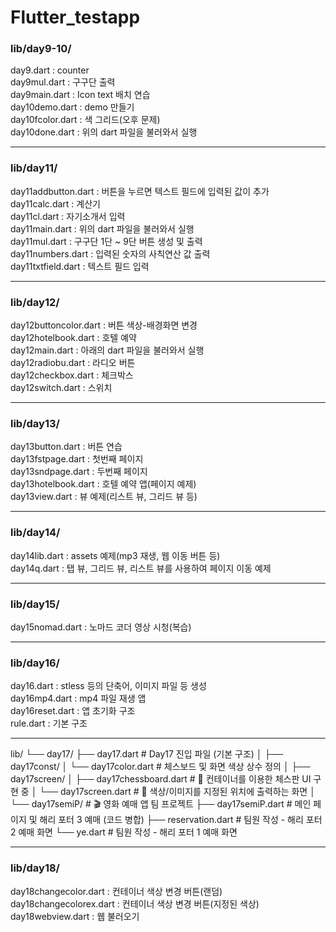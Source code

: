 # Flutter_testapp

### lib/day9-10/

day9.dart : counter
<br>
day9mul.dart : 구구단 출력
<br>
day9main.dart : Icon text 배치 연습
<br>
day10demo.dart : demo 만들기
<br>
day10fcolor.dart : 색 그리드(오후 문제)
<br>
day10done.dart : 위의 dart 파일을 불러와서 실행
<br>

---

### lib/day11/

day11addbutton.dart : 버튼을 누르면 텍스트 필드에 입력된 값이 추가
<br>
day11calc.dart : 계산기
<br>
day11cl.dart : 자기소개서 입력
<br>
day11main.dart : 위의 dart 파일을 불러와서 실행
<br>
day11mul.dart : 구구단 1단 ~ 9단 버튼 생성 및 출력
<br>
day11numbers.dart : 입력된 숫자의 사칙연산 값 출력
<br>
day11txtfield.dart : 텍스트 필드 입력
<br>

---

### lib/day12/

day12buttoncolor.dart : 버튼 색상-배경화면 변경
<br>
day12hotelbook.dart : 호텔 예약
<br>
day12main.dart : 아래의 dart 파일을 불러와서 실행
<br>
day12radiobu.dart : 라디오 버튼
<br>
day12checkbox.dart : 체크박스
<br>
day12switch.dart : 스위치
<br>

---

### lib/day13/

day13button.dart : 버튼 연습
<br>
day13fstpage.dart : 첫번째 페이지
<br>
day13sndpage.dart : 두번째 페이지
<br>
day13hotelbook.dart : 호텔 예약 앱(페이지 예제)
<br>
day13view.dart : 뷰 예제(리스트 뷰, 그리드 뷰 등)

--- 

### lib/day14/

day14lib.dart : assets 예제(mp3 재생, 웹 이동 버튼 등)
<br>
day14q.dart : 탭 뷰, 그리드 뷰, 리스트 뷰를 사용하여 페이지 이동 예제
<br>

--- 

### lib/day15/

day15nomad.dart : 노마드 코더 영상 시청(복습)
<br>

--- 

### lib/day16/

day16.dart : stless 등의 단축어, 이미지 파일 등 생성
<br>
day16mp4.dart : mp4 파일 재생 앱
<br>
day16reset.dart : 앱 초기화 구조
<br>
rule.dart : 기본 구조
<br>

--- 

lib/
└── day17/
├── day17.dart # Day17 진입 파일 (기본 구조)
│
├── day17const/
│ └── day17color.dart # 체스보드 및 화면 색상 상수 정의
│
├── day17screen/
│ ├── day17chessboard.dart # 🧩 컨테이너를 이용한 체스판 UI 구현 중
│ └── day17screen.dart # 🎨 색상/이미지를 지정된 위치에 출력하는 화면
│
└── day17semiP/ # 🎬 영화 예매 앱 팀 프로젝트
├── day17semiP.dart # 메인 페이지 및 해리 포터 3 예매 (코드 병합)
├── reservation.dart # 팀원 작성 - 해리 포터 2 예매 화면
└── ye.dart # 팀원 작성 - 해리 포터 1 예매 화면

--- 

### lib/day18/

day18changecolor.dart : 컨테이너 색상 변경 버튼(랜덤)
<br>
day18changecolorex.dart : 컨테이너 색상 변경 버튼(지정된 색상)
<br>
day18webview.dart : 웹 불러오기
<br>


